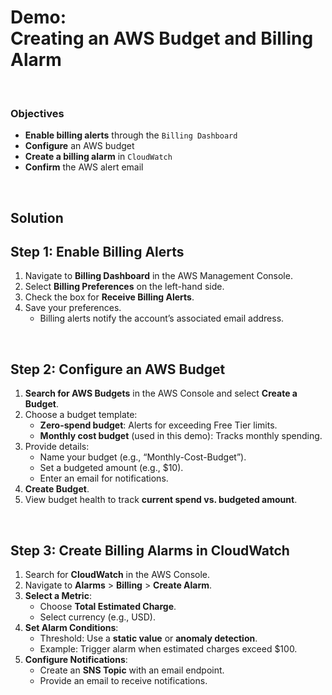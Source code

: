 # Demo:<br>Creating an AWS Budget and Billing Alarm

<br>

### Objectives
- **Enable billing alerts** through the `Billing Dashboard`
- **Configure** an AWS budget
- **Create a billing alarm** in `CloudWatch`
- **Confirm** the AWS alert email


<br>

## Solution
## **Step 1: Enable Billing Alerts**  
1. Navigate to **Billing Dashboard** in the AWS Management Console.  
2. Select **Billing Preferences** on the left-hand side.  
3. Check the box for **Receive Billing Alerts**.  
4. Save your preferences.  
   - Billing alerts notify the account’s associated email address.

<br>

## **Step 2: Configure an AWS Budget**  
1. **Search for AWS Budgets** in the AWS Console and select **Create a Budget**.  
2. Choose a budget template:  
   - **Zero-spend budget**: Alerts for exceeding Free Tier limits.  
   - **Monthly cost budget** (used in this demo): Tracks monthly spending.  
3. Provide details:  
   - Name your budget (e.g., “Monthly-Cost-Budget”).  
   - Set a budgeted amount (e.g., $10).  
   - Enter an email for notifications.  
4. **Create Budget**.  
5. View budget health to track **current spend vs. budgeted amount**.  

<br>

## **Step 3: Create Billing Alarms in CloudWatch**  
1. Search for **CloudWatch** in the AWS Console.  
2. Navigate to **Alarms** > **Billing** > **Create Alarm**.  
3. **Select a Metric**:  
   - Choose **Total Estimated Charge**.  
   - Select currency (e.g., USD).  
4. **Set Alarm Conditions**:  
   - Threshold: Use a **static value** or **anomaly detection**.  
   - Example: Trigger alarm when estimated charges exceed $100.  
5. **Configure Notifications**:  
   - Create an **SNS Topic** with an email endpoint.  
   - Provide an email to receive notifications.  
